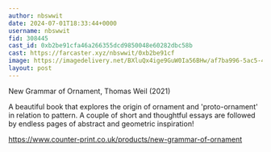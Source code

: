```yaml
---
author: nbswwit
date: 2024-07-01T18:33:44+0000
username: nbswwit
fid: 308445
cast_id: 0xb2be91cfa46a266355dcd9850048e60282dbc58b
cast: https://farcaster.xyz/nbswwit/0xb2be91cf
image: https://imagedelivery.net/BXluQx4ige9GuW0Ia56BHw/af7ba996-5ac5-486c-30aa-ad09a7801100/original
layout: post
---
```


New Grammar of Ornament,
Thomas Weil (2021)

A beautiful book that explores the origin of ornament and 'proto-ornament' in relation to pattern. A couple of short and thoughtful essays are followed by endless pages of abstract and geometric inspiration!

https://www.counter-print.co.uk/products/new-grammar-of-ornament

<img src='https://imagedelivery.net/BXluQx4ige9GuW0Ia56BHw/af7ba996-5ac5-486c-30aa-ad09a7801100/original' alt='' referrerpolicy='no-referrer'/>
<img src='https://imagedelivery.net/BXluQx4ige9GuW0Ia56BHw/d74e61dd-75a4-43cb-2bfb-4a31b6040000/original' alt='' referrerpolicy='no-referrer'/>
